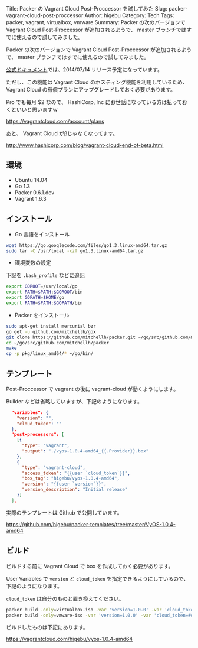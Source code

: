 Title: Packer の Vagrant Cloud Post-Proccessor を試してみた
Slug: packer-vagrant-cloud-post-proccessor
Author: higebu
Category: Tech
Tags: packer, vagrant, virtualbox, vmware
Summary: Packer の次のバージョンで Vagrant Cloud Post-Proccessor が追加されるようで、 master ブランチではすでに使えるので試してみました。

Packer の次のバージョンで Vagrant Cloud Post-Proccessor が追加されるようで、 master ブランチではすでに使えるので試してみました。

[公式ドキュメント][1]では、2014/07/14 リリース予定になっています。

 [1]: http://www.packer.io/docs/post-processors/vagrant-cloud.html

ただし、この機能は Vagrant Cloud のホスティング機能を利用しているため、  Vagrant Cloud の有償プランにアップグレードしておく必要があります。

Pro でも毎月 $2 なので、 HashiCorp, Inc にお世話になっている方は払っておくといいと思いますｗ

<https://vagrantcloud.com/account/plans>

あと、 Vagrant Cloud がβじゃなくなってます。

<http://www.hashicorp.com/blog/vagrant-cloud-end-of-beta.html>


環境
----

* Ubuntu 14.04
* Go 1.3
* Packer 0.6.1.dev
* Vagrant 1.6.3

インストール
------------

* Go 言語をインストール

```bash
wget https://go.googlecode.com/files/go1.3.linux-amd64.tar.gz
sudo tar -C /usr/local -xzf go1.3.linux-amd64.tar.gz
```

* 環境変数の設定

下記を `.bash_profile` などに追記

```bash
export GOROOT=/usr/local/go
export PATH=$PATH:$GOROOT/bin
export GOPATH=$HOME/go
export PATH=$PATH:$GOPATH/bin
```

* Packer をインストール

```bash
sudo apt-get install mercurial bzr
go get -u github.com/mitchellh/gox
git clone https://github.com/mitchellh/packer.git ~/go/src/github.com/mitchellh/packer
cd ~/go/src/github.com/mitchellh/packer
make
cp -p pkg/linux_amd64/* ~/go/bin/
```

テンプレート
------------

Post-Proccessor で vagrant の後に vagrant-cloud が動くようにします。

Builder などは省略していますが、下記のようになります。

```json
  "variables": {
    "version": "",
    "cloud_token": ""
  },
  "post-processors": [
    [{
      "type": "vagrant",
      "output": "./vyos-1.0.4-amd64_{{.Provider}}.box"
    },
    {
      "type": "vagrant-cloud",
      "access_token": "{{user `cloud_token`}}",
      "box_tag": "higebu/vyos-1.0.4-amd64",
      "version": "{{user `version`}}",
      "version_description": "Initial release"
    }]
  ],
```

実際のテンプレートは Github で公開しています。

<https://github.com/higebu/packer-templates/tree/master/VyOS-1.0.4-amd64>

ビルド
------

ビルドする前に Vagrant Cloud で box を作成しておく必要があります。

User Variables で `version` と `cloud_token` を指定できるようにしているので、下記のようになります。

`cloud_token` は自分のものと置き換えてください。

```bash
packer build -only=virtualbox-iso -var 'version=1.0.0' -var 'cloud_token=#####' template.json
packer build -only=vmware-iso -var 'version=1.0.0' -var 'cloud_token=#####' template.json
```

ビルドしたものは下記にあります。

<https://vagrantcloud.com/higebu/vyos-1.0.4-amd64>
